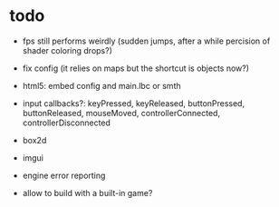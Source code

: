 # todo

* fps still performs weirdly (sudden jumps, after a while percision of shader coloring drops?)
* fix config (it relies on maps but the shortcut is objects now?)
* html5: embed config and main.lbc or smth

* input callbacks?: keyPressed, keyReleased, buttonPressed, buttonReleased, mouseMoved, controllerConnected, controllerDisconnected
* box2d
* imgui
* engine error reporting

* allow to build with a built-in game?